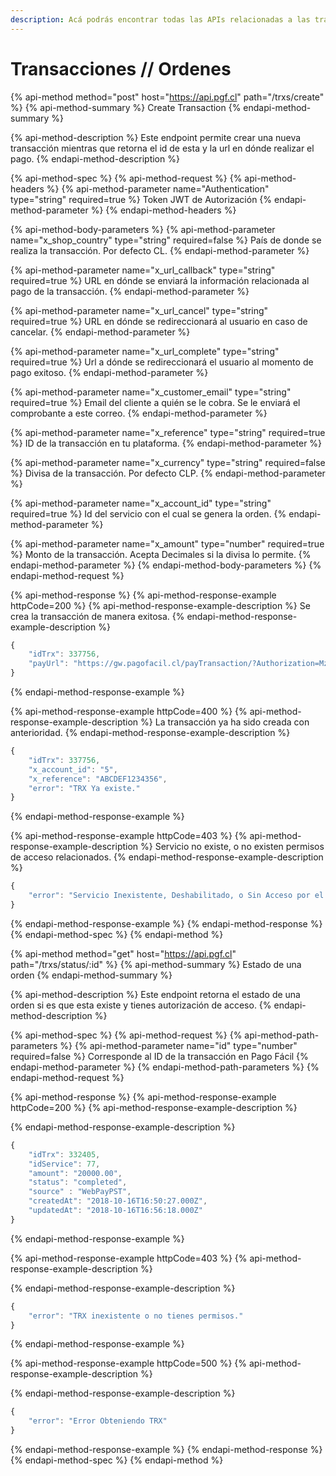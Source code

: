 ```yaml
---
description: Acá podrás encontrar todas las APIs relacionadas a las transacciones.
---
```


# Transacciones // Ordenes

{% api-method method="post" host="https://api.pgf.cl" path="/trxs/create" %}
{% api-method-summary %}
Create Transaction
{% endapi-method-summary %}

{% api-method-description %}
Este endpoint permite crear una nueva transacción mientras que retorna el id de esta y la url en dónde realizar el pago.
{% endapi-method-description %}

{% api-method-spec %}
{% api-method-request %}
{% api-method-headers %}
{% api-method-parameter name="Authentication" type="string" required=true %}
Token JWT de Autorización
{% endapi-method-parameter %}
{% endapi-method-headers %}

{% api-method-body-parameters %}
{% api-method-parameter name="x\_shop\_country" type="string" required=false %}
País de donde se realiza la transacción. Por defecto CL.
{% endapi-method-parameter %}

{% api-method-parameter name="x\_url\_callback" type="string" required=true %}
URL en dónde se enviará la información relacionada al pago de la transacción.
{% endapi-method-parameter %}

{% api-method-parameter name="x\_url\_cancel" type="string" required=true %}
URL en dónde se redireccionará al usuario en caso de cancelar.
{% endapi-method-parameter %}

{% api-method-parameter name="x\_url\_complete" type="string" required=true %}
Url a dónde se redireccionará el usuario al momento de pago exitoso.
{% endapi-method-parameter %}

{% api-method-parameter name="x\_customer\_email" type="string" required=true %}
Email del cliente a quién se le cobra. Se le enviará el comprobante a este correo.
{% endapi-method-parameter %}

{% api-method-parameter name="x\_reference" type="string" required=true %}
ID de la transacción en tu plataforma.
{% endapi-method-parameter %}

{% api-method-parameter name="x\_currency" type="string" required=false %}
Divisa de la transacción. Por defecto CLP.
{% endapi-method-parameter %}

{% api-method-parameter name="x\_account\_id" type="string" required=true %}
Id del servicio con el cual se genera la orden.
{% endapi-method-parameter %}

{% api-method-parameter name="x\_amount" type="number" required=true %}
Monto de la transacción. Acepta Decimales si la divisa lo permite.
{% endapi-method-parameter %}
{% endapi-method-body-parameters %}
{% endapi-method-request %}

{% api-method-response %}
{% api-method-response-example httpCode=200 %}
{% api-method-response-example-description %}
Se crea la transacción de manera exitosa.
{% endapi-method-response-example-description %}

```javascript
{
    "idTrx": 337756,
    "payUrl": "https://gw.pagofacil.cl/payTransaction/?Authorization=MzM3NzU2OjMwMTE0Mjg="
}
```
{% endapi-method-response-example %}

{% api-method-response-example httpCode=400 %}
{% api-method-response-example-description %}
La transacción ya ha sido creada con anterioridad.
{% endapi-method-response-example-description %}

```javascript
{
    "idTrx": 337756,
    "x_account_id": "5",
    "x_reference": "ABCDEF1234356",
    "error": "TRX Ya existe."
}
```
{% endapi-method-response-example %}

{% api-method-response-example httpCode=403 %}
{% api-method-response-example-description %}
Servicio no existe, o no existen permisos de acceso relacionados.
{% endapi-method-response-example-description %}

```javascript
{
    "error": "Servicio Inexistente, Deshabilitado, o Sin Acceso por el usuario."
}
```
{% endapi-method-response-example %}
{% endapi-method-response %}
{% endapi-method-spec %}
{% endapi-method %}

{% api-method method="get" host="https://api.pgf.cl" path="/trxs/status/:id" %}
{% api-method-summary %}
Estado de una orden
{% endapi-method-summary %}

{% api-method-description %}
Este endpoint retorna el estado de una orden si es que esta existe y tienes autorización de acceso.
{% endapi-method-description %}

{% api-method-spec %}
{% api-method-request %}
{% api-method-path-parameters %}
{% api-method-parameter name="id" type="number" required=false %}
Corresponde al ID de la transacción en Pago Fácil
{% endapi-method-parameter %}
{% endapi-method-path-parameters %}
{% endapi-method-request %}

{% api-method-response %}
{% api-method-response-example httpCode=200 %}
{% api-method-response-example-description %}

{% endapi-method-response-example-description %}

```javascript
{
    "idTrx": 332405,
    "idService": 77,
    "amount": "20000.00",
    "status": "completed",
    "source" : "WebPayPST",
    "createdAt": "2018-10-16T16:50:27.000Z",
    "updatedAt": "2018-10-16T16:56:18.000Z"
}
```
{% endapi-method-response-example %}

{% api-method-response-example httpCode=403 %}
{% api-method-response-example-description %}

{% endapi-method-response-example-description %}

```javascript
{
    "error": "TRX inexistente o no tienes permisos."
}
```
{% endapi-method-response-example %}

{% api-method-response-example httpCode=500 %}
{% api-method-response-example-description %}

{% endapi-method-response-example-description %}

```javascript
{
    "error": "Error Obteniendo TRX"
}
```
{% endapi-method-response-example %}
{% endapi-method-response %}
{% endapi-method-spec %}
{% endapi-method %}

